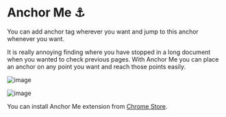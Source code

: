 # Anchor Me ⚓︎

You can add anchor tag wherever you want and jump to this anchor whenever you want.

It is really annoying finding where you have stopped in a long document when you wanted to check previous pages. With Anchor Me you can place an anchor on any point you want and reach those points easily.

![image](https://user-images.githubusercontent.com/23136437/109388271-282a4680-7917-11eb-9877-7f319ceac8f6.png)

![image](https://user-images.githubusercontent.com/23136437/109388320-6889c480-7917-11eb-841b-b548dcd87ce7.png)


You can install Anchor Me extension from  [Chrome Store](https://chrome.google.com/webstore/detail/anchor-me/bojogamcfbnkplnlijknhmcgijamfioc?hl=en).
